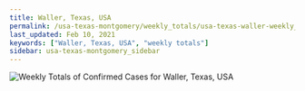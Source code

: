 ```yaml
---
title: Waller, Texas, USA
permalink: /usa-texas-montgomery/weekly_totals/usa-texas-waller-weekly_totals.html
last_updated: Feb 10, 2021
keywords: ["Waller, Texas, USA", "weekly totals"]
sidebar: usa-texas-montgomery_sidebar
---
```


![Weekly Totals of Confirmed Cases for Waller, Texas, USA](/covid_tracker/images/graphs/usa-texas-waller-weekly_totals_graph.png)
